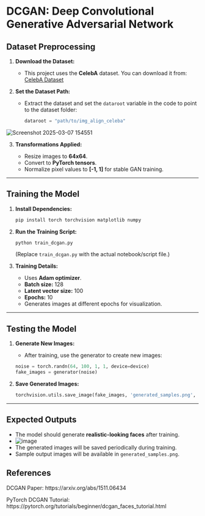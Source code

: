 # DCGAN: Deep Convolutional Generative Adversarial Network

## Dataset Preprocessing

1. **Download the Dataset:**

   - This project uses the **CelebA** dataset. You can download it from: [CelebA Dataset](http://mmlab.ie.cuhk.edu.hk/projects/CelebA.html)

2. **Set the Dataset Path:**

   - Extract the dataset and set the `dataroot` variable in the code to point to the dataset folder:
     ```python
     dataroot = "path/to/img_align_celeba"
     ```
    
![Screenshot 2025-03-07 154551](https://github.com/user-attachments/assets/24fa7e09-634e-44ad-9e20-69df5828bc97)


3. **Transformations Applied:**

   - Resize images to **64x64**.
   - Convert to **PyTorch tensors**.
   - Normalize pixel values to **[-1, 1]** for stable GAN training.

---

## Training the Model

1. **Install Dependencies:**

   ```bash
   pip install torch torchvision matplotlib numpy
   ```

2. **Run the Training Script:**

   ```bash
   python train_dcgan.py
   ```

   (Replace `train_dcgan.py` with the actual notebook/script file.)

3. **Training Details:**

   - Uses **Adam optimizer**.
   - **Batch size:** 128
   - **Latent vector size:** 100
   - **Epochs:** 10
   - Generates images at different epochs for visualization.

---

## Testing the Model

1. **Generate New Images:**

   - After training, use the generator to create new images:

   ```python
   noise = torch.randn(64, 100, 1, 1, device=device)
   fake_images = generator(noise)
   ```

2. **Save Generated Images:**

   ```python
   torchvision.utils.save_image(fake_images, 'generated_samples.png', normalize=True)
   ```

---

## Expected Outputs

- The model should generate **realistic-looking faces** after training.
- ![image](https://github.com/user-attachments/assets/849c13fc-fff6-43d4-a5dc-81caea3e7a81)
- The generated images will be saved periodically during training.
- Sample output images will be available in `generated_samples.png`.


## References



&#x20;   DCGAN Paper: https\://arxiv.org/abs/1511.06434

&#x20;   PyTorch DCGAN Tutorial: https\://pytorch.org/tutorials/beginner/dcgan\_faces\_tutorial.html 

